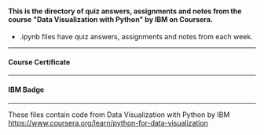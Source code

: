 #### This is the directory of quiz answers, assignments and notes from the course "Data Visualization with Python" by IBM on Coursera. ####



* .ipynb files have quiz answers, assignments and notes from each week.


------------------------------------------------------------

#### Course Certificate ####

------------------------------------------------------------

#### IBM Badge ####

------------------------------------------------------------

These files contain code from
Data Visualization with Python by IBM
https://www.coursera.org/learn/python-for-data-visualization




